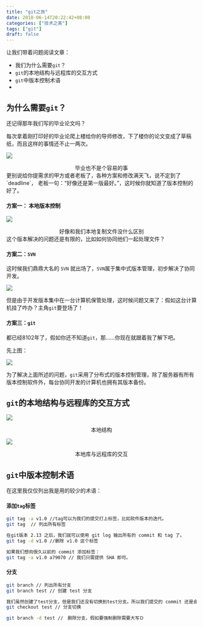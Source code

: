 ```yaml
---
title: "git之旅"
date: 2018-06-14T20:22:42+08:00
categories: ["技术之美"]
tags: ["git"]
draft: false
---
```


 让我们带着问题阅读文章：

- 我们为什么需要`git`？
- `git`的本地结构与远程库的交互方式
- `git`中版本控制术语
- 

## 为什么需要`git`？

还记得那年我们写的毕业论文吗？

每次拿着刚打印好的毕业论爬上楼给你的导师修改，下了楼你的论文变成了草稿纸，而且这样的事情还不止一两次。

![](../index.assets/git_paper.png)

<center>毕业也不是个容易的事</center>
更别说给你提需求的甲方或者老板了，各种方案和修改满天飞，说不定到了`deadline`， 老板一句：“好像还是第一版最好。”，这时候你就知道了版本控制的好了。

#### 方案一： 本地版本控制

![](../index.assets/git_version1.png)

<center>好像和我们本地复制文件没什么区别</center>
这个版本解决的问题还是有限的，比如如何协同他们一起处理文件？

#### 方案二：`SVN`

这时候我们鼎鼎大名的 `SVN` 就出场了，`SVN`属于集中式版本管理，初步解决了协同开发。

![](../index.assets/git_version2.png)

但是由于开发版本集中在一台计算机保管处理，这时候问题又来了：假如这台计算机挂了咋办？主角`git`要登场了！

#### 方案三：`git`

都已经8102年了，假如你还不知道`git`，那……你现在就跟着我了解下吧。

先上图：

![](../index.assets/git_version3.png)

为了解决上面所述的问题，`git`采用了分布式的版本控制管理，除了服务器有所有版本控制软件外，每台协同开发的计算机也拥有其版本备份。

## `git`的本地结构与远程库的交互方式

![](../index.assets/git_struct.png)

<center>本地结构</center>

![](../index.assets/git_connect.png)

<center>本地库与远程库的交互</center>



## `git`中版本控制术语

在这里我仅仅列出我是用的较少的术语：

#### 添加`tag`标签

```bash
git tag -a v1.0 //tag可以为我们的提交打上标签，比如软件版本的迭代。
git tag  // 列出所有标签

在git版本 2.13 之后，我们就可以使用 git log 输出所有的 commit 和 tag 了。
git tag -d v1.0 //删除 v1.0 这个标签

如果我们想向很久以前的 commit 添加标签：
git tag -a v1.0 a79070 // 我们只需提供 SHA 即可。
```



#### 分支

```bash
git branch // 列出所有分支
git branch test // 创建 test 分支

我们虽然创建了test分支，但是我们还没有切换到test分支。所以我们提交的 commit 还是会保存到 master 分支中
git checkout test // 分支切换

git branch -d test //　删除分支，假如要强制删除需要大写Ｄ
```

